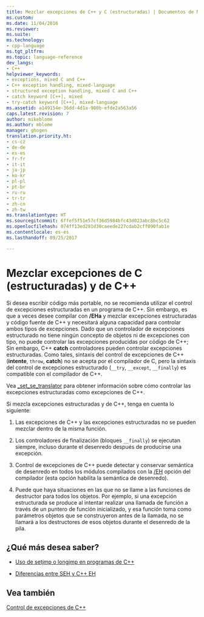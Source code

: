 ```yaml
---
title: Mezclar excepciones de C++ y C (estructuradas) | Documentos de Microsoft
ms.custom: 
ms.date: 11/04/2016
ms.reviewer: 
ms.suite: 
ms.technology:
- cpp-language
ms.tgt_pltfrm: 
ms.topic: language-reference
dev_langs:
- C++
helpviewer_keywords:
- exceptions, mixed C and C++
- C++ exception handling, mixed-language
- structured exception handling, mixed C and C++
- catch keyword [C++], mixed
- try-catch keyword [C++], mixed-language
ms.assetid: a149154e-36dd-4d1a-980b-efde2a563a56
caps.latest.revision: 7
author: mikeblome
ms.author: mblome
manager: ghogen
translation.priority.ht:
- cs-cz
- de-de
- es-es
- fr-fr
- it-it
- ja-jp
- ko-kr
- pl-pl
- pt-br
- ru-ru
- tr-tr
- zh-cn
- zh-tw
ms.translationtype: HT
ms.sourcegitcommit: 6ffef5f51e57cf36d5984bfc43d023abc8bc5c62
ms.openlocfilehash: 074ff13ed281d30caeede227cdab2cff090fab1e
ms.contentlocale: es-es
ms.lasthandoff: 09/25/2017

---
```

# <a name="mixing-c-structured-and-c-exceptions"></a>Mezclar excepciones de C (estructuradas) y de C++
Si desea escribir código más portable, no se recomienda utilizar el control de excepciones estructuradas en un programa de C++. Sin embargo, es que a veces desee compilar con **/EHa** y mezclar excepciones estructuradas y código fuente de C++ y necesitará alguna capacidad para controlar ambos tipos de excepciones. Dado que un controlador de excepciones estructurado no tiene ningún concepto de objetos ni de excepciones con tipo, no puede controlar las excepciones producidas por código de C++; Sin embargo, C++ **catch** controladores pueden controlar excepciones estructuradas. Como tales, sintaxis del control de excepciones de C++ (**intente**, `throw`, **catch**) no se acepta por el compilador de C, pero la sintaxis del control de excepciones estructurado (`__try`, `__except`, `__finally`) es compatible con el compilador de C++.  
  
 Vea [_set_se_translator](../c-runtime-library/reference/set-se-translator.md) para obtener información sobre cómo controlar las excepciones estructuradas como excepciones de C++.  
  
 Si mezcla excepciones estructuradas y de C++, tenga en cuenta lo siguiente:  
  
1.  Las excepciones de C++ y las excepciones estructuradas no se pueden mezclar dentro de la misma función.  
  
2.  Los controladores de finalización (bloques `__finally`) se ejecutan siempre, incluso durante el desenredo después de producirse una excepción.  
  
3.  Control de excepciones de C++ puede detectar y conservar semántica de desenredo en todos los módulos compilados con la [/EH](../build/reference/eh-exception-handling-model.md) opción del compilador (esta opción habilita la semántica de desenredo).  
  
4.  Puede que haya situaciones en las que no se llame a las funciones de destructor para todos los objetos. Por ejemplo, si una excepción estructurada se produce al intentar realizar una llamada de función a través de un puntero de función inicializado, y esa función toma como parámetros objetos que se construyeron antes de la llamada, no se llamará a los destructores de esos objetos durante el desenredo de la pila.  
  
## <a name="what-do-you-want-to-know-more-about"></a>¿Qué más desea saber?  
  
-   [Uso de setjmp o longjmp en programas de C++](../cpp/using-setjmp-longjmp.md)  
  
-   [Diferencias entre SEH y C++ EH](../cpp/exception-handling-differences.md)  
  
## <a name="see-also"></a>Vea también  
 [Control de excepciones de C++](../cpp/cpp-exception-handling.md)
